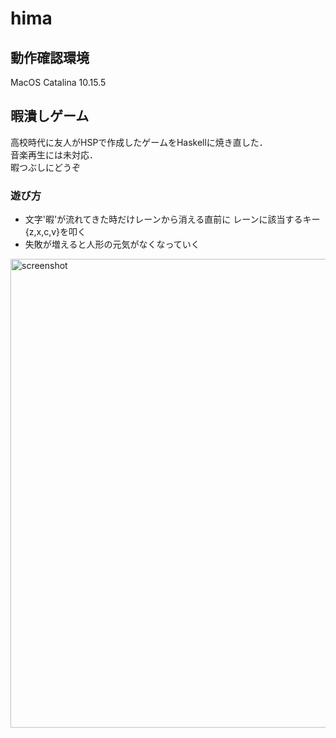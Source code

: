 # hima

## 動作確認環境
MacOS Catalina 10.15.5

## 暇潰しゲーム
高校時代に友人がHSPで作成したゲームをHaskellに焼き直した．  
音楽再生には未対応．  
暇つぶしにどうぞ

### 遊び方
- 文字'暇'が流れてきた時だけレーンから消える直前に
レーンに該当するキー{z,x,c,v}を叩く
- 失敗が増えると人形の元気がなくなっていく

<img width="750" alt="screenshot" src="https://user-images.githubusercontent.com/991030/88355202-9bc30e80-cd9e-11ea-830d-1739893a3b44.png">
